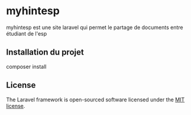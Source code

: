 <h1>myhintesp</h1>
<a></a>

<p> myhintesp est une site laravel qui permet le partage de documents entre étudiant de l'esp </p>

<h2> Installation du projet</h2>
<p>composer install</p>



## License

The Laravel framework is open-sourced software licensed under the [MIT license](https://opensource.org/licenses/MIT).
